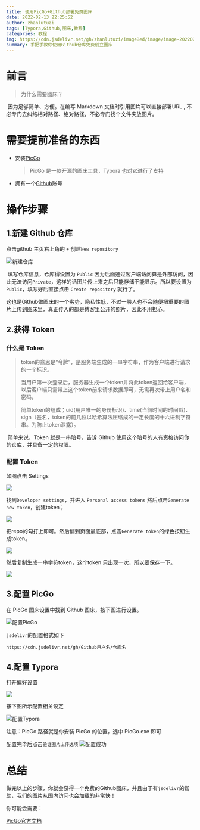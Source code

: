 ```yaml
---
title: 使用PicGo+Github部署免费图床
date: 2022-02-13 22:25:52
author: zhanlutuzi
tags: [Typora,Github,图床,教程]
categories: 教程
img: https://cdn.jsdelivr.net/gh/zhanlutuzi/imageBed/image/image-20220214205811477.png
summary: 手把手教你使用Github仓库免费创立图床
---
```


# 前言

> 为什么需要图床？

​	因为足够简单、方便。在编写 Markdown 文档时引用图片可以直接部署URL , 不必专门去纠结相对路径、绝对路径，不必专门找个文件夹放图片。

# 需要提前准备的东西

- 安装[PicGo](https://github.com/Molunerfinn/PicGo/releases)

  > PicGo 是一款开源的图床工具，Typora 也对它进行了支持

- 拥有一个[Github](https://github.com/)账号

# 操作步骤

## 1.新建 Github 仓库

点击github 主页右上角的 `+` 创建`New repository`

![新建仓库](https://cdn.jsdelivr.net/gh/zhanlutuzi/imageBed/image/image-20220214200934506.png)

​	填写仓库信息，仓库得设置为 `Public` 因为后面通过客户端访问算是外部访问，因此无法访问`Private`，这样的话图片传上来之后只能存储不能显示。所以要设置为`Public`，填写好后直接点击 `Create repository` 就行了。

​	这也是Github做图床的一个劣势，隐私性低，不过一般人也不会随便把重要的图片上传到图床里，真正传入的都是博客里公开的照片，因此不用担心。

## 2.获得 Token

### 什么是 Token

> token的意思是“令牌”，是服务端生成的一串字符串，作为客户端进行请求的一个标识。
>
> 当用户第一次登录后，服务器生成一个token并将此token返回给客户端，以后客户端只需带上这个token前来请求数据即可，无需再次带上用户名和密码。
>
> 简单token的组成；uid(用户唯一的身份标识)、time(当前时间的时间戳)、sign（签名，token的前几位以哈希算法压缩成的一定长度的十六进制字符串。为防止token泄露）。

​	简单来说，Token 就是一串暗号，告诉 Github 使用这个暗号的人有资格访问你的仓库，并具备一定的权限。

### 配置 Token

如图点击 Settings

![](https://cdn.jsdelivr.net/gh/zhanlutuzi/imageBed/image/image-20220214203401076.png)

找到`Developer settings`，并进入 `Personal access tokens` 然后点击`Generate new token`，创建token；

![](https://cdn.jsdelivr.net/gh/zhanlutuzi/imageBed/image/image-20220214212120387.png)

把repo的勾打上即可。然后翻到页面最底部，点击`Generate token`的绿色按钮生成token。

![](https://cdn.jsdelivr.net/gh/zhanlutuzi/imageBed/image/image-20220214212233490.png)

然后复制生成一串字符token，这个token 只出现一次，所以要保存一下。

![](https://cdn.jsdelivr.net/gh/zhanlutuzi/imageBed/image/image-20220214212315516.png)

## 3.配置 PicGo

在 PicGo 图床设置中找到 Github 图床，按下图进行设置。

![配置PicGo](https://cdn.jsdelivr.net/gh/zhanlutuzi/imageBed/image/image-20220214204301080.png)

`jsdelivr`的配置格式如下

`https://cdn.jsdelivr.net/gh/Github用户名/仓库名`

## 4.配置 Typora

打开偏好设置

![](https://cdn.jsdelivr.net/gh/zhanlutuzi/imageBed/image/image-20220214204555951.png)

按下图所示配置相关设定

![配置Typora](https://cdn.jsdelivr.net/gh/zhanlutuzi/imageBed/image/image-20220214204645430.png)

注意：PicGo 路径就是你安装 PicGo 的位置，选中 PicGo.exe 即可

配置完毕后点击`验证图片上传选项`
![配置成功](https://cdn.jsdelivr.net/gh/zhanlutuzi/imageBed/image/Typora_fKNbT3XizG.png)

# 总结

​	做完以上的步骤，你就会获得一个免费的Github图床，并且由于有`jsdelivr`的帮助，我们的图片从国内访问也会加载的非常快！

你可能会需要：

[PicGo官方文档](https://picgo.github.io/PicGo-Doc/zh/guide/config.html#%E9%98%BF%E9%87%8C%E4%BA%91oss)

